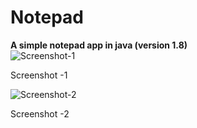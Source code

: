 # Notepad
<b>A simple notepad app in java (version 1.8)</b>
<br>
![Screenshot-1](https://github.com/dhan-profile/Java-MiniProjects/assets/29054766/ae169a20-4fa2-4cf6-bdd2-ce2a4ce85943)
<p>Screenshot -1</p>

![Screenshot-2](https://github.com/dhan-profile/Java-MiniProjects/assets/29054766/ec6ff307-67b8-4d19-bd28-ef89497f55e8)
<p>Screenshot -2</p>

